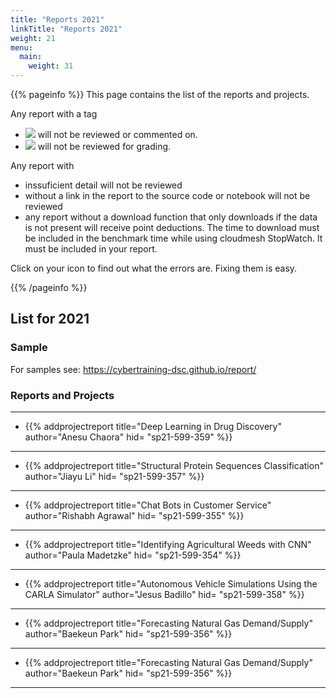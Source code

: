 ```yaml
---
title: "Reports 2021"
linkTitle: "Reports 2021"
weight: 21
menu:
  main:
    weight: 31
---
```


{{% pageinfo %}}
This page contains the list of the reports and projects.

Any report with a tag

* ![](../report/failed-check.png) will not 
be reviewed or commented on.
* ![](../report/failed-status.png) will not 
be reviewed for grading.

Any report with
  
* inssuficient detail will not be reviewed
* without a link in the report to the source code or notebook will not be reviewed
* any report without a download function that only downloads if the data is not 
  present will receive point deductions. The time to download must be included 
  in the benchmark time while using cloudmesh StopWatch. It must be included in 
  your report.
  
Click on your icon to find out what the errors are. Fixing them is easy.

{{% /pageinfo %}}

## List for 2021

### Sample

For samples see: <https://cybertraining-dsc.github.io/report/>


### Reports and Projects

---

* {{% addprojectreport
  title="Deep Learning in Drug Discovery"
  author="Anesu Chaora"
  hid= "sp21-599-359"
  %}}

---

* {{% addprojectreport
  title="Structural Protein Sequences Classification"
  author="Jiayu Li"
  hid= "sp21-599-357"
  %}}

---

* {{% addprojectreport
  title="Chat Bots in Customer Service"
  author="Rishabh Agrawal"
  hid= "sp21-599-355"
  %}}

---

* {{% addprojectreport
  title="Identifying Agricultural Weeds with CNN"
  author="Paula Madetzke"
  hid= "sp21-599-354"
  %}}

---

* {{% addprojectreport
  title="Autonomous Vehicle Simulations Using the CARLA Simulator"
  author="Jesus Badillo"
  hid= "sp21-599-358"
  %}}

---

* {{% addprojectreport
  title="Forecasting Natural Gas Demand/Supply"
  author="Baekeun Park"
  hid= "sp21-599-356"
  %}}

---

* {{% addprojectreport
  title="Forecasting Natural Gas Demand/Supply"
  author="Baekeun Park"
  hid= "sp21-599-356"
  %}}

---